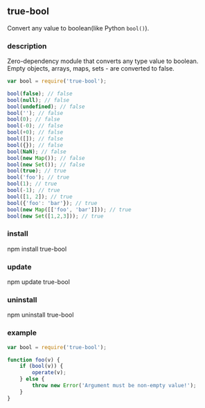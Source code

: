 ## true-bool
Convert any value to boolean(like Python `bool()`).

### description
Zero-dependency module that converts any type value to boolean.  
Empty objects, arrays, maps, sets - are converted to false.

```javascript
var bool = require('true-bool');

bool(false); // false
bool(null); // false
bool(undefined); // false
bool(''); // false
bool(0); // false
bool(-0); // false
bool(+0); // false
bool([]); // false
bool({}); // false
bool(NaN); // false
bool(new Map()); // false
bool(new Set()); // false
bool(true); // true
bool('foo'); // true
bool(1); // true
bool(-1); // true
bool([1, 2]); // true
bool({'foo': 'bar'}); // true
bool(new Map([['foo', 'bar']])); // true
bool(new Set([1,2,3])); // true
```
### install
npm install true-bool

### update
npm update true-bool

### uninstall
npm uninstall true-bool

### example
```javascript
var bool = require('true-bool');

function foo(v) {
    if (bool(v)) {
        operate(v);
    } else {
        throw new Error('Argument must be non-empty value!');
    }
}
```
